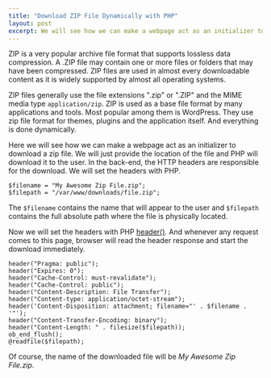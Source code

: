 ```yaml
---
title: "Download ZIP File Dynamically with PHP"
layout: post
excerpt: We will see how we can make a webpage act as an initializer to download a zip file. We will just provide the location of the file and PHP will download it to the user. In the back-end, the HTTP headers are responsible for the download. We will set the headers with PHP.
---
```

ZIP is a very popular archive file format that supports lossless data compression. A .ZIP file may contain one or more files or folders that may have been compressed. ZIP files are used in almost every downloadable content as it is widely supported by almost all operating systems.

ZIP files generally use the file extensions ".zip" or ".ZIP" and the MIME media type `application/zip`. ZIP is used as a base file format by many applications and tools. Most popular among them is WordPress. They use zip file format for themes, plugins and the application itself. And everything is done dynamically.

Here we will see how we can make a webpage act as an initializer to download a zip file. We will just provide the location of the file and PHP will download it to the user. In the back-end, the HTTP headers are responsible for the download. We will set the headers with PHP.

    $filename = "My Awesome Zip File.zip";
    $filepath = "/var/www/downloads/file.zip";

The `$filename` contains the name that will appear to the user and `$filepath` contains the full absolute path where the file is physically located.

Now we will set the headers with PHP [header()](http://php.net/manual/en/function.header.php). And whenever any request comes to this page, browser will read the header response and start the download immediately.

    header("Pragma: public");
    header("Expires: 0");
    header("Cache-Control: must-revalidate");
    header("Cache-Control: public");
    header("Content-Description: File Transfer");
    header("Content-type: application/octet-stream");
    header('Content-Disposition: attachment; filename="' . $filename . '"');
    header("Content-Transfer-Encoding: binary");
    header("Content-Length: " . filesize($filepath));
    ob_end_flush();
    @readfile($filepath);

Of course, the name of the downloaded file will be *My Awesome Zip File.zip*.